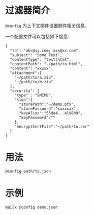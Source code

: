# 过滤器简介

`@config` 为上下文邮件设置邮件相关信息。

一个配置文件可以包括如下信息:

```json5
{
  "to": "abc@xy.com; xxx@xx.com",
  "subject": "Some Text",
  "contentType": "text|html",
  "contentPath": "~/path/to.html",
  "content": "xxxxx",
  "attachment":[
    "~/path/to/a.zip",
    "~/path/to/b.zip"
  ],
  "security": {
    "type" : "SMIME",
    "sign":{
      "storePath":"~/demo.pfx",
      "storePassword":"xxxxxxx",
      "keyAlias":"55da4...4198b9",
      "keyPassword":""
    },
    "encryptCertFile":"~/path/to.cer"
  }
}
```

# 用法

```bash
@config path/to.json
```


示例
=======

```bash
mailx @config demo.json
```

